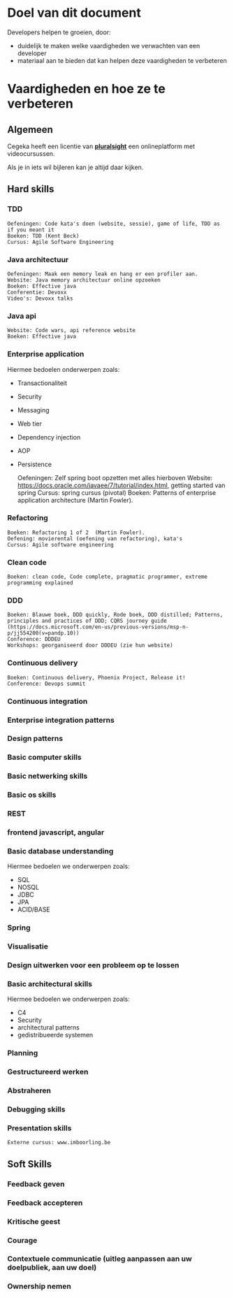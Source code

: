 # Doel van dit document
Developers helpen te groeien, door:
- duidelijk te maken welke vaardigheden we verwachten van een developer
- materiaal aan te bieden dat kan helpen deze vaardigheden te verbeteren

# Vaardigheden en hoe ze te verbeteren
## Algemeen
 Cegeka heeft een licentie van [**pluralsight**](https://www.pluralsight.com/) een onlineplatform met videocursussen.
 
 Als je in iets wil bijleren kan je altijd daar kijken.


## Hard skills
### TDD
    Oefeningen: Code kata's doen (website, sessie), game of life, TDD as if you meant it
    Boeken: TDD (Kent Beck)
    Cursus: Agile Software Engineering
### Java architectuur
	Oefeningen: Maak een memory leak en hang er een profiler aan.
	Website: Java memory architectuur online opzoeken
	Boeken: Effective java
	Conferentie: Devoxx
	Video's: Devoxx talks
### Java api
	Website: Code wars, api reference website
	Boeken: Effective java
### Enterprise application
Hiermee bedoelen onderwerpen zoals:
* Transactionaliteit 
* Security
* Messaging
* Web tier
* Dependency injection
* AOP
* Persistence

	
	Oefeningen: Zelf spring boot opzetten met alles hierboven
	Website: https://docs.oracle.com/javaee/7/tutorial/index.html, getting started van spring
	Cursus: spring cursus (pivotal)
	Boeken: Patterns of enterprise application architecture (Martin Fowler).
### Refactoring
	Boeken: Refactoring 1 of 2  (Martin Fowler).
	Oefening: movierental (oefening van refactoring), kata's
	Cursus: Agile software engineering
### Clean code
	Boeken: clean code, Code complete, pragmatic programmer, extreme programming explained
### DDD
	Boeken: Blauwe boek, DDD quickly, Rode boek, DDD distilled; Patterns, principles and practices of DDD; CQRS journey guide (https://docs.microsoft.com/en-us/previous-versions/msp-n-p/jj554200(v=pandp.10))
	Conference: DDDEU
	Workshops: georganiseerd door DDDEU (zie hun website)
### Continuous delivery
	Boeken: Continuous delivery, Phoenix Project, Release it!
	Conference: Devops summit
### Continuous integration
### Enterprise integration patterns
### Design patterns
### Basic computer skills
### Basic netwerking skills
### Basic os skills
### REST
### frontend javascript, angular
### Basic database understanding
Hiermee bedoelen we onderwerpen zoals:
- SQL
- NOSQL
- JDBC
- JPA
- ACID/BASE
### Spring
### Visualisatie
### Design uitwerken voor een probleem op te lossen
### Basic architectural skills
Hiermee bedoelen we onderwerpen zoals:
- C4
- Security
- architectural patterns
- gedistribueerde systemen

### Planning
### Gestructureerd werken
### Abstraheren
### Debugging skills
### Presentation skills
	Externe cursus: www.imboorling.be

## Soft Skills
### Feedback geven
### Feedback accepteren
### Kritische geest
### Courage
### Contextuele communicatie (uitleg aanpassen aan uw doelpubliek, aan uw doel)
### Ownership nemen